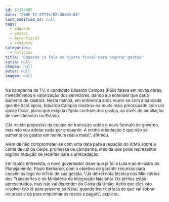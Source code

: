 ```yaml
---
id: 12374985
date: "2006-12-07T16:08:00+00:00"
last_modified_at: null
tags:
  - eduardo
  - gastos
  - meta-fiscal
  - reajuste
categories:
  - noticias
title: "Eduardo já fala em ajuste fiscal para segurar gastos"
sutia: null
chapeu: null
autor: null
imagem: null
---
```

<p><FONT size=2></p>
<p><P>Na campanha de TV, o candidato Eduardo Campos (PSB) falava em novas obras, investimentos e valorização dos servidores, dando a a entender que daria aumento de salários. Nesta manhã, em entrevista após reunir-se com a bancada que lhe dará apoio, Eduardo Campos mostrou-se muito mais preocupado com um ajuste fiscal, plano que exigiria r?gido controle dos gastos, ao invés de ampliação de investimentos no Estado.</P></p>
<p><P>\"Já recebi propostas da equipe de transição sobre o novo formato de governo, mas não vou adotar nada por enquanto. A minha orientação é que não se aumente os gastos em nenhum real a mais\", afirmou.</P></p>
<p><P>Além de não comprometer-se com uma data para a redução do ICMS sobre a conta de luz da Celpe, promessa de campanha, medida que pode representar alguma redução de receitas para a arrecadação.</P></p>
<p><P>Em rápida entrevista, o novo governador disse que já foi a Lula e ao ministro do Planejamento, Paulo Bernardo, com o objetivo de garantir recursos para convênios logo no in?cio de sua gestão. \"Já deixei nota técnica nos Ministérios dos Transportes e no Ministério da Integração Nacional. Os pleitos estão apresentados, mas isto vai depender do Caixa da União. Acho que eles vão resolver isto lá para próximo ao Natal, quando tiver certeza de que vai sobrar recursos e dá para empenhar os restos a pagar\", explicou.</P></FONT> </p>
